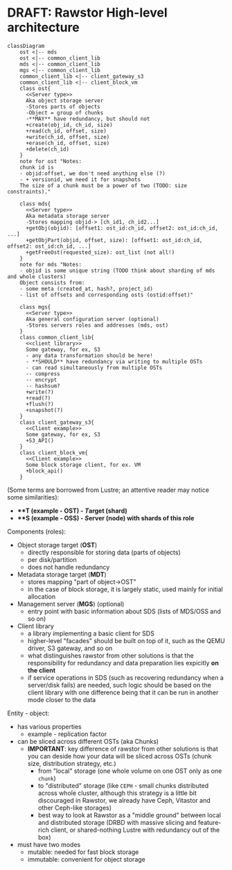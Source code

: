 # DRAFT: Rawstor High-level architecture

```mermaid
classDiagram
    ost <|-- mds
    ost <|-- common_client_lib
    mds <|-- common_client_lib
    mgs <|-- common_client_lib
    common_client_lib <|-- client_gateway_s3
    common_client_lib <|-- client_block_vm
    class ost{
      <<Server type>>
      Aka object storage server
      -Stores parts of objects
      -Object = group of chunks
      -**MAY** have redundancy, but should not
      +create(obj_id, ch_id, size)
      +read(ch_id, offset, size)
      +write(ch_id, offset, size)
      +erase(ch_id, offset, size)
      +delete(ch_id)
    }
    note for ost "Notes:
    chunk id is
    - objid:offset, we don't need anything else (?)
    - + versionid, we need it for snapshots
    The size of a chunk must be a power of two (TODO: size constraints)."

    class mds{
      <<Server type>>
      Aka metadata storage server
      -Stores mapping objid-> [ch_id1, ch_id2...]
      +getObj(objid): [offset1: ost_id:ch_id, offset2: ost_id:ch_id, ...]
      +getObjPart(objid, offset, size): [offset1: ost_id:ch_id, offset2: ost_id:ch_id, ...]
      +getFreeOst(requested_size): ost_list (not all!)
    }
    note for mds "Notes:
    - objid is some unique string (TODO think about sharding of mds and whole clusters)
    Object consists from:
    - some meta (created_at, hash?, project_id)
    - list of offsets and corresponding osts (ostid:offset)"

    class mgs{
      <<Server type>>
      Aka general configuration server (optional)
      -Stores servers roles and addresses (mds, ost)
    }
    class common_client_lib{
      <<client library>>
      Some gateway, for ex, S3
      - any data transformation should be here!
      - **SHOULD** have redundancy via writing to multiple OSTs
      - can read simultaneously from multiple OSTs
      -- compress
      -- encrypt
      -- hashsum?
      +write(?)
      +read(?)
      +flush(?)
      +snapshot(?)
    }
    class client_gateway_s3{
      <<Client example>>
      Some gateway, for ex, S3
      +S3_API()
    }
    class client_block_vm{
      <<Client example>>
      Some block storage client, for ex. VM
      +block_api()
    }
```

(Some terms are borrowed from Lustre; an attentive reader may notice some similarities):
- **\*\*T (example - OST) - *T*arget (shard)**
- **\*\*S (example - OSS) - *S*erver (node) with shards of this role**

Components (roles):
- Object storage target (**OST**)
  - directly responsible for storing data (parts of objects)
  - per disk/partition
  - does not handle redundancy
- Metadata storage target (**MDT**)
  - stores mapping "part of object->OST"
  - in the case of block storage, it is largely static, used mainly for initial allocation
- Management server (**MGS**) (optional)
  - entry point with basic information about SDS (lists of MDS/OSS and so on)
- Client library
  - a library implementing a basic client for SDS
  - higher-level "facades" should be built on top of it, such as the QEMU driver, S3 gateway, and so on
  - what distinguishes rawstor from other solutions is that the responsibility for redundancy and data preparation lies expicitly **on the client**
  - if service operations in SDS (such as recovering redundancy when a server/disk fails) are needed, such logic should be based on the client library with one difference being that it can be run in another mode closer to the data

Entity - object:
- has various properties
  - example - replication factor
- can be sliced across different OSTs (aka Chunks)
  - **IMPORTANT**: key difference of rawstor from other solutions is that you can deside how your data will be sliced across OSTs (chunk size, distribution strategy, etc.)
    - from "local" storage (one whole volume on one OST only as one `chunk`)
    - to "distributed" storage (like `CEPH` - small chunks distributed across whole cluster, although this strategy is a little bit discouraged in Rawstor, we already have Ceph, Vitastor and other Ceph-like storages)
    - best way to look at Rawstor as a "middle ground" between local and distributed storage (DRBD with massive slicing and feature-rich client, or shared-nothing Lustre with redundancy out of the box)
- must have two modes
  - mutable: needed for fast block storage
  - immutable: convenient for object storage
